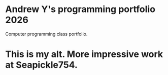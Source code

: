 # Andrew Y's programming portfolio 2026 #
Computer programming class portfolio. 


# This is my alt. More impressive work at Seapickle754. #
